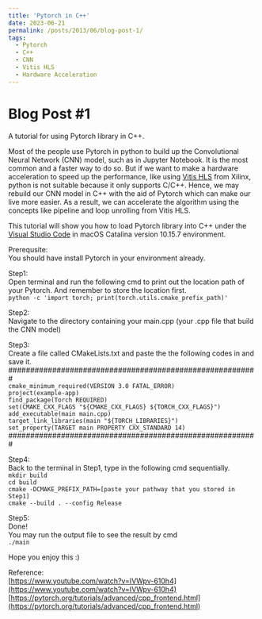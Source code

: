```yaml
---
title: 'Pytorch in C++'
date: 2023-06-21
permalink: /posts/2013/06/blog-post-1/
tags:
  - Pytorch
  - C++
  - CNN
  - Vitis HLS
  - Hardware Acceleration
---
```


Blog Post #1
======
A tutorial for using Pytorch library in C++.

Most of the people use Pytorch in python to build up the Convolutional Neural Network (CNN) model, such as in Jupyter Notebook. It is the most common and a faster way to do so. But if we want to make a hardware acceleration to speed up the performance, like using [Vitis HLS](https://www.xilinx.com/products/design-tools/vitis/vitis-hls.html) from Xilinx, python is not suitable because it only supports C/C++. Hence, we may rebuild our CNN model in C++ with the aid of Pytorch which can make our live more easier. As a result, we can accelerate the algorithm using the concepts like pipeline and loop unrolling from Vitis HLS. 

This tutorial will show you how to load Pytorch library into C++ under the [Visual Studio Code](https://code.visualstudio.com/) in macOS Catalina version 10.15.7 environment. 

Prerequsite: <br>
You should have install Pytorch in your environment already. 

Step1: <br>
Open terminal and run the following cmd to print out the location path of your Pytorch. And remember to store the location first.<br>
`python -c 'import torch; print(torch.utils.cmake_prefix_path)'`

Step2:<br>
Navigate to the directory containing your main.cpp (your .cpp file that build the CNN model)

Step3:<br>
Create a file called CMakeLists.txt and paste the the following codes in and save it.<br>
#########################################################<br>
`cmake_minimum_required(VERSION 3.0 FATAL_ERROR)` <br>
`project(example-app)`<br>
`find_package(Torch REQUIRED)`<br>
`set(CMAKE_CXX_FLAGS "${CMAKE_CXX_FLAGS} ${TORCH_CXX_FLAGS}")`<br>
`add_executable(main main.cpp)`<br>
`target_link_libraries(main "${TORCH_LIBRARIES}")`<br>
`set_property(TARGET main PROPERTY CXX_STANDARD 14)`<br>
#########################################################

Step4:<br>
Back to the terminal in Step1, type in the following cmd sequentially.<br>
`mkdir build`<br>
`cd build`<br>
`cmake -DCMAKE_PREFIX_PATH=[paste your pathway that you stored in Step1]`<br>
`cmake --build . --config Release`

Step5:<br>
Done! <br>
You may run the output file to see the result by cmd<br>
`./main`

Hope you enjoy this :)

Reference:<br>
[https://www.youtube.com/watch?v=IVWpv-610h4](https://www.youtube.com/watch?v=IVWpv-610h4)<br>
[https://pytorch.org/tutorials/advanced/cpp_frontend.html](https://pytorch.org/tutorials/advanced/cpp_frontend.html)
